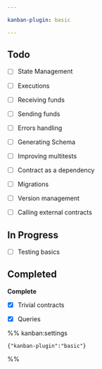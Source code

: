 ```yaml
---

kanban-plugin: basic

---
```


## Todo

- [ ] State Management
- [ ] Executions
- [ ] Receiving funds
- [ ] Sending funds
- [ ] Errors handling
- [ ] Generating Schema
- [ ] Improving multitests
- [ ] Contract as a dependency
- [ ] Migrations
- [ ] Version management
- [ ] Calling external contracts


## In Progress

- [ ] Testing basics


## Completed

**Complete**
- [x] Trivial contracts
- [x] Queries




%% kanban:settings
```
{"kanban-plugin":"basic"}
```
%%